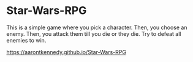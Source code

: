 # Star-Wars-RPG

This is a simple game where you pick a character.
Then, you choose an enemy.
Then, you attack them till you die or they die.
Try to defeat all enemies to win.

https://aarontkennedy.github.io/Star-Wars-RPG

